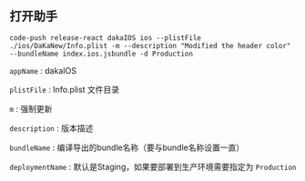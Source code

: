 ## 打开助手

```
code-push release-react dakaIOS ios --plistFile ./ios/DaKaNew/Info.plist -m --description "Modified the header color" --bundleName index.ios.jsbundle -d Production
```

`appName` : dakaIOS

`plistFile` : Info.plist 文件目录

`m` : 强制更新

`description` : 版本描述

`bundleName` : 编译导出的bundle名称（要与bundle名称设置一直）

`deploymentName` : 默认是Staging，如果要部署到生产环境需要指定为 `Production`

